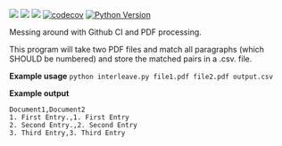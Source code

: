 ![](https://img.shields.io/github/workflow/status/samayer12/Interleave/CI) 
![](https://img.shields.io/github/languages/count/samayer12/Interleave) ![](https://img.shields.io/github/last-commit/samayer12/Interleave) 
[![codecov](https://codecov.io/gh/wemake-services/wemake-python-styleguide/branch/master/graph/badge.svg)](https://codecov.io/gh/wemake-services/wemake-python-styleguide)
[![Python Version](https://img.shields.io/pypi/pyversions/wemake-python-styleguide.svg)](https://pypi.org/project/wemake-python-styleguide/)

Messing around with Github CI and PDF processing.

This program will take two PDF files and match all paragraphs (which SHOULD be numbered) and store the matched pairs in a .csv. file.

**Example usage**
`python interleave.py file1.pdf file2.pdf output.csv`

**Example output**
```
Document1,Document2
1. First Entry.,1. First Entry
2. Second Entry.,2. Second Entry
3. Third Entry,3. Third Entry
```
